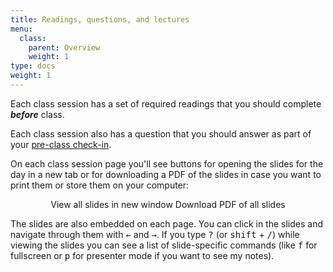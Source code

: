 ```yaml
---
title: Readings, questions, and lectures
menu:
  class:
    parent: Overview
    weight: 1
type: docs
weight: 1
---
```


Each class session has a set of required readings that you should complete ***before*** class. 

Each class session also has a question that you should answer as part of your [pre-class check-in](/assignment/pre-class-check-in/). 

On each class session page you'll see buttons for opening the slides for the day in a new tab or for downloading a PDF of the slides in case you want to print them or store them on your computer:

<p style="text-align:center;"><span class="btn btn-primary btn-lg"><i class="fas fa-external-link-alt"></i> View all slides in new window</span> <span class="btn btn-primary btn-lg"><i class="far fa-file-pdf"></i> Download PDF of all slides</span></p>

The slides are also embedded on each page. You can click in the slides and navigate through them with <kbd>←</kbd> and <kbd>→</kbd>. If you type <kbd>?</kbd> (or <kbd>shift</kbd> + <kbd>/</kbd>) while viewing the slides you can see a list of slide-specific commands (like <kbd>f</kbd> for fullscreen or <kbd>p</kbd> for presenter mode if you want to see my notes).
